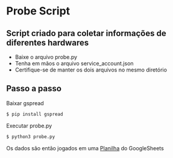 # Probe Script

## Script criado para coletar informações de diferentes hardwares
- Baixe o arquivo probe.py
- Tenha em mãos o arquivo service_account.json
- Certifique-se de manter os dois arquivos no mesmo diretório

## Passo a passo

Baixar gspread
```bash
$ pip install gspread
```

Executar probe.py
``` bash
$ python3 probe.py
```

Os dados são então jogados em uma [Planilha](https://docs.google.com/spreadsheets/d/1mFA4W2FpUhi_gUcvUZfNNyV_VQqcjz8Yv-W_-9PWos0/edit?gid=909281549#gid=909281549) do GoogleSheets
